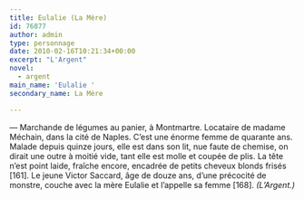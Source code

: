 ```yaml
---
title: Eulalie (La Mère)
id: 76877
author: admin
type: personnage
date: 2010-02-16T10:21:34+00:00
excerpt: "L'Argent"
novel:
  - argent
main_name: 'Eulalie '
secondary_name: La Mère

---
```

— Marchande de légumes au panier, à Montmartre. Locataire de madame Méchain, dans la cité de Naples. C&rsquo;est une énorme femme de quarante ans. Malade depuis quinze jours, elle est dans son lit, nue faute de chemise, on dirait une outre à moitié vide, tant elle est molle et coupée de plis. La tête n&rsquo;est point laide, fraîche encore, encadrée de petits cheveux blonds frisés [161]. Le jeune Victor Saccard, âge de douze ans, d&rsquo;une précocité de monstre, couche avec la mère Eulalie et l&rsquo;appelle sa femme [168]. _(L&rsquo;Argent.)_